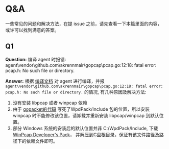 # Q&A

一些常见的问题和解决方法，在提 issue 之前，请先查看一下本篇里面的内容，或许可以找到满意的答案。

## Q1

**Question:** 编译 agent 时报错: agent\vendor\github.com\akrennmair\gopcap\pcap.go:12:18: fatal error: pcap.h: No such file or directory.

**Answer:** 根据 [编译文档](https://github.com/ysrc/yulong-hids/blob/master/docs/build.md) 对 agent 进行编译，并报 `agent\vendor\github.com\akrennmair\gopcap\pcap.go:12:18: fatal error: pcap.h: No such file or directory.` 的情况, 有几种原因及解决方法:

1. 没有安装 libpcap 或者 winpcap 依赖
2. 由于 [gopacket的代码](https://github.com/google/gopacket/blob/master/pcap/pcap.go#L17) 写死了WpdPack/Include 包的位置，所以安装 winpcap 时不能修改该位置，请卸载并重新安装 libpcap/winpcap 到默认位置。
3. 部分 Windows 系统的安装后的默认位置并非 C:/WpdPack/Include, 下载 [WinPcap Developer's Pack](https://www.winpcap.org/devel.htm)， 并解压到C盘根目录，保证有该文件路径及路径下的依赖文件即可。

